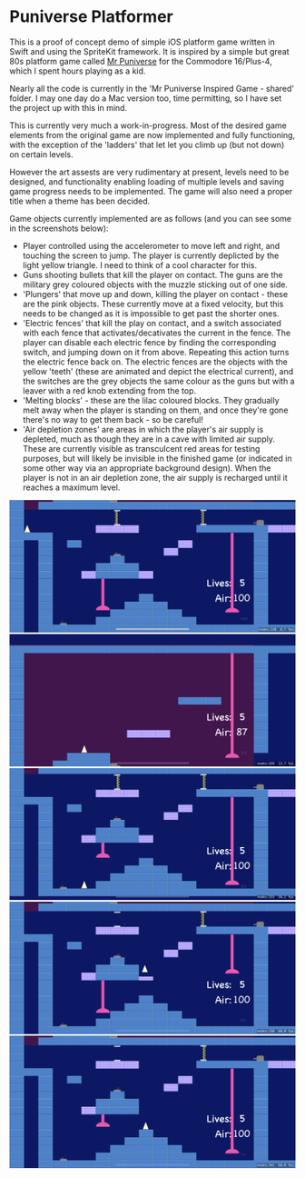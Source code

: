 # Puniverse Platformer
This is a proof of concept demo of simple iOS platform game written in Swift and using the SpriteKit framework. It is inspired by a simple but great 80s platform game called [Mr Puniverse](https://www.youtube.com/watch?v=3JxU1qmFdf4) for the Commodore 16/Plus-4, which I spent hours playing as a kid.

Nearly all the code is currently in the 'Mr Puniverse Inspired Game - shared' folder. I may one day do a Mac version too, time permitting, so I have set the project up with this in mind.

This is currently very much a work-in-progress. Most of the desired game elements from the original game are now implemented and fully functioning, with the exception of the 'ladders' that let let you climb up (but not down) on certain levels. 

However the art assests are very rudimentary at present, levels need to be designed, and functionality enabling loading of multiple levels and saving game progress needs to be implemented. The game will also need a proper title when a theme has been decided.

Game objects currently implemented are as follows (and you can see some in the screenshots below):

- Player controlled using the accelerometer to move left and right, and touching the screen to jump. The player is currently deplicted by the light yellow triangle. I need to think of a cool character for this.
- Guns shooting bullets that kill the player on contact. The guns are the military grey coloured objects with the muzzle sticking out of one side.
- 'Plungers' that move up and down, killing the player on contact - these are the pink objects. These currently move at a fixed velocity, but this needs to be changed as it is impossible to get past the shorter ones.
- 'Electric fences' that kill the play on contact, and a switch associated with each fence that activates/decativates the current in the fence. The player can disable each electric fence by finding the corresponding switch, and jumping down on it from above. Repeating this action turns the electric fence back on. The electric fences are the objects with the yellow 'teeth' (these are animated and depict the electrical current), and the switches are the grey objects the same colour as the guns but with a leaver with a red knob extending from the top.
- 'Melting blocks' - these are the lilac coloured blocks. They gradually melt away when the player is standing on them, and once they're gone there's no way to get them back - so be careful!
- 'Air depletion zones' are areas in which the player's air supply is depleted, much as though they are in a cave with limited air supply. These are currently visible as transculcent red areas for testing purposes, but will likely be invisible in the finished game (or indicated in some other way via an appropriate background design). When the player is not in an air depletion zone, the air supply is recharged until it reaches a maximum level.

<p>
  <img src="readme-assets/puniverse-1">
  <img src="readme-assets/puniverse-2">
  <img src="readme-assets/puniverse-3">
  <img src="readme-assets/puniverse-4">
  <img src="readme-assets/puniverse-5">
</p>
